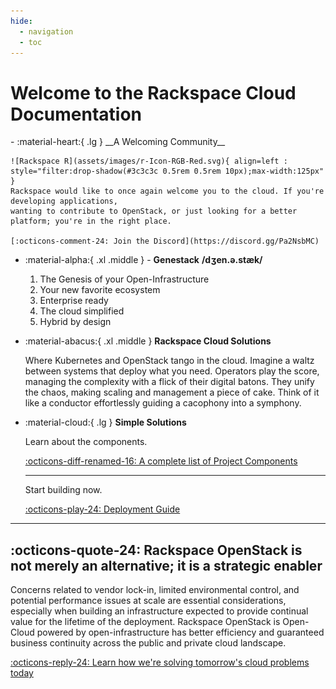 ```yaml
---
hide:
  - navigation
  - toc
---
```


# Welcome to the Rackspace Cloud Documentation

<div class="grid cards" markdown>
-   :material-heart:{ .lg } __A Welcoming Community__

    ![Rackspace R](assets/images/r-Icon-RGB-Red.svg){ align=left : style="filter:drop-shadow(#3c3c3c 0.5rem 0.5rem 10px);max-width:125px" }
    Rackspace would like to once again welcome you to the cloud. If you're developing applications,
    wanting to contribute to OpenStack, or just looking for a better platform; you're in the right place.

    [:octicons-comment-24: Join the Discord](https://discord.gg/Pa2NsbMC)

-   :material-alpha:{ .xl .middle } - __Genestack__  __/dʒen.ə.stæk/__

    1. The Genesis of your Open-Infrastructure
    2. Your new favorite ecosystem
    3. Enterprise ready
    4. The cloud simplified
    5. Hybrid by design

-   :material-abacus:{ .xl .middle } __Rackspace Cloud Solutions__

    Where Kubernetes and OpenStack tango in the cloud. Imagine a waltz between systems that deploy what you need.
    Operators play the score, managing the complexity with a flick of their digital batons. They unify the chaos,
    making scaling and management a piece of cake. Think of it like a conductor effortlessly guiding a cacophony
    into a symphony.

-   :material-cloud:{ .lg } __Simple Solutions__

    Learn about the components.

    [:octicons-diff-renamed-16: A complete list of Project Components](genestack-components.md)

    ---

    Start building now.

    [:octicons-play-24: Deployment Guide](genestack-getting-started.md)

</div>

---

## :octicons-quote-24: Rackspace OpenStack is not merely an alternative; it is a strategic enabler

Concerns related to vendor lock-in, limited environmental control, and potential performance issues at scale are essential considerations, especially when building an infrastructure expected to provide continual value for the lifetime of the deployment. Rackspace OpenStack is Open-Cloud powered by open-infrastructure has better efficiency and guaranteed business continuity across the public and private cloud landscape.

[:octicons-reply-24: Learn how we're solving tomorrow's cloud problems today](https://www.rackspace.com/solve/return-openstack)
